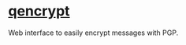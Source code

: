 [qencrypt](http://qencrypt.xyz)
===============================

Web interface to easily encrypt messages with PGP.

